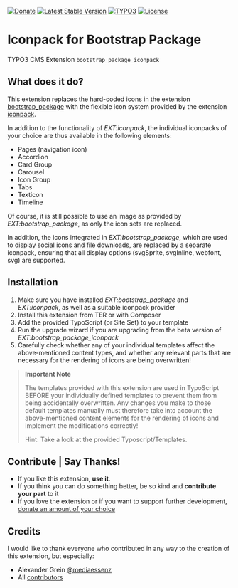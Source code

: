 [![Donate](https://img.shields.io/badge/Donate-PayPal-green.svg?style=for-the-badge)](https://www.paypal.me/quellenform)
[![Latest Stable Version](https://img.shields.io/packagist/v/quellenform/t3x-bootstrap-package-iconpack?style=for-the-badge)](https://packagist.org/packages/quellenform/t3x-bootstrap-package-iconpack)
[![TYPO3](https://img.shields.io/badge/TYPO3-10|11|12|13-%23f49700.svg?style=for-the-badge)](https://get.typo3.org/)
[![License](https://img.shields.io/packagist/l/quellenform/t3x-bootstrap-package-iconpack?style=for-the-badge)](https://packagist.org/packages/quellenform/t3x-bootstrap-package-iconpack)

# Iconpack for Bootstrap Package

TYPO3 CMS Extension `bootstrap_package_iconpack`

## What does it do?

This extension replaces the hard-coded icons in the extension [bootstrap_package](https://github.com/benjaminkott/bootstrap_package)
with the flexible icon system provided by the extension [iconpack](https://github.com/quellenform/t3x-iconpack).

In addition to the functionality of *EXT:iconpack*, the individual iconpacks of your choice are thus available
in the following elements:
- Pages (navigation icon)
- Accordion
- Card Group
- Carousel
- Icon Group
- Tabs
- Texticon
- Timeline

Of course, it is still possible to use an image as provided by *EXT:bootstrap_package*, as only the icon sets are replaced.

In addition, the icons integrated in *EXT:bootstrap_package*, which are used to display social icons and file downloads,
are replaced by a separate iconpack, ensuring that all display options (svgSprite, svgInline, webfont, svg) are supported.

## Installation

1. Make sure you have installed *EXT:bootstrap_package* and *EXT:iconpack*, as well as a suitable iconpack provider
2. Install this extension from TER or with Composer
3. Add the provided TypoScript (or Site Set) to your template
4. Run the upgrade wizard if you are upgrading from the beta version of *EXT:bootstrap_package_iconpack*
5. Carefully check whether any of your individual templates affect the above-mentioned content types,
   and whether any relevant parts that are necessary for the rendering of icons are being overwritten!

> **Important Note**
>
> The templates provided with this extension are used in TypoScript BEFORE your individually defined templates
> to prevent them from being accidentally overwritten. Any changes you make to those default templates manually
> must therefore take into account the above-mentioned content elements for the rendering of icons and implement
> the modifications correctly!
>
> Hint: Take a look at the provided Typoscript/Templates.

## Contribute | Say Thanks!

- If you like this extension, **use it**.
- If you think you can do something better, be so kind and **contribute your
  part** to it
- If you love the extension or if you want to support further development,
  [donate an amount of your choice](https://www.paypal.me/quellenform)

## Credits

I would like to thank everyone who contributed in any way to the creation of this extension, but especially:

- Alexander Grein [@mediaessenz](https://github.com/mediaessenz)
- All [contributors](https://github.com/quellenform/t3x-iconpack/graphs/contributors)
